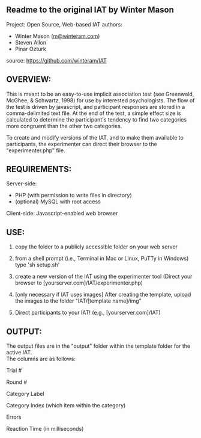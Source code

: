 Readme to the original IAT by Winter Mason
---------

Project: Open Source, Web-based IAT
authors: 
* Winter Mason (m@winteram.com)
* Steven Allon 
* Pinar Ozturk

source: https://github.com/winteram/IAT

OVERVIEW:
---------

This is meant to be an easy-to-use implicit association test (see
Greenwald, McGhee, & Schwartz, 1998) for use by interested
psychologists. The flow of the test is driven by javascript, and
participant responses are stored in a comma-delimited text file.  At the
end of the test, a simple effect size is calculated to determine the
participant's tendency to find two categories more congruent than the other
two categories.

To create and modify versions of the IAT, and to make them available to
participants, the experimenter can direct their browser to the
"experimenter.php" file.


REQUIREMENTS:
-------------

Server-side: 
* PHP (with permission to write files in directory)
* (optional) MySQL with root access

Client-side: Javascript-enabled web browser


USE:
----

1) copy the folder to a publicly accessible folder on your web server

2) from a shell prompt (i.e., Terminal in Mac or Linux, PuTTy in Windows) type 'sh setup.sh'

3) create a new version of the IAT using the experimenter tool (Direct your
   browser to [yourserver.com]/IAT/experimenter.php)

4) [only necessary if IAT uses images] After creating the template, upload
   the images to the folder "IAT/[template name]/img"

5) Direct participants to your IAT! (e.g., [yourserver.com]/IAT)


OUTPUT:
-------

The output files are in the "output" folder within the template folder for the active IAT.  
The columns are as follows:

Trial #

Round #

Category Label

Category Index (which item within the category)

Errors

Reaction Time (in milliseconds)
